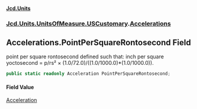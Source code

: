 #### [Jcd.Units](index.md 'index')
### [Jcd.Units.UnitsOfMeasure.USCustomary](Jcd.Units.UnitsOfMeasure.USCustomary.md 'Jcd.Units.UnitsOfMeasure.USCustomary').[Accelerations](Accelerations.md 'Jcd.Units.UnitsOfMeasure.USCustomary.Accelerations')

## Accelerations.PointPerSquareRontosecond Field

point per square rontosecond defined such that: inch per square yoctosecond = p/rs² × (1.0/72.0)/((1.0/1000.0)*(1.0/1000.0)).

```csharp
public static readonly Acceleration PointPerSquareRontosecond;
```

#### Field Value
[Acceleration](Acceleration.md 'Jcd.Units.UnitTypes.Acceleration')